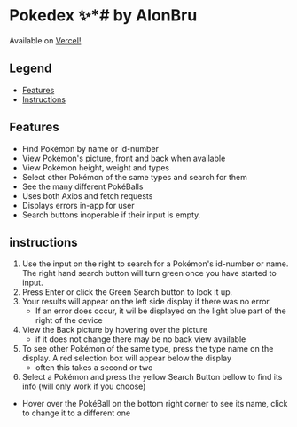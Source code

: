 # Pokedex :sparkles:*# by AlonBru
Available on [Vercel!](https://poke-dex.alonbru.vercel.app/)

## Legend
* [Features](#Features)
* [Instructions](#instuctions)

## Features
* Find Pokémon by name or id-number
* View Pokémon's picture, front and back when available
* View Pokémon height, weight and types
* Select other Pokémon of the same types and search for them
* See the many different PokéBalls
* Uses both Axios and fetch requests
* Displays errors in-app for user
* Search buttons inoperable if their input is empty.
## instructions
1. Use the input on the right to search for a Pokémon's id-number or name.  
The right hand search button will turn green once you have started to input.
2. Press Enter or click the Green Search button to look it up.
2. Your results will appear on the left side display if there was no error.
    * If an error does occur, it wil be displayed on the light blue part of the right of the device
3. View the Back picture by hovering over the picture
    * if it does not change there may be no back view available
4. To see other Pokémon of the same type, press the type name on the display. A red selection box will appear below the display
    * often this takes a second or two
5. Select a Pokémon and press the yellow Search Button bellow to find its info (will only work if you choose)
* Hover over the PokéBall on the bottom right corner to see its name, click to change it to a different one